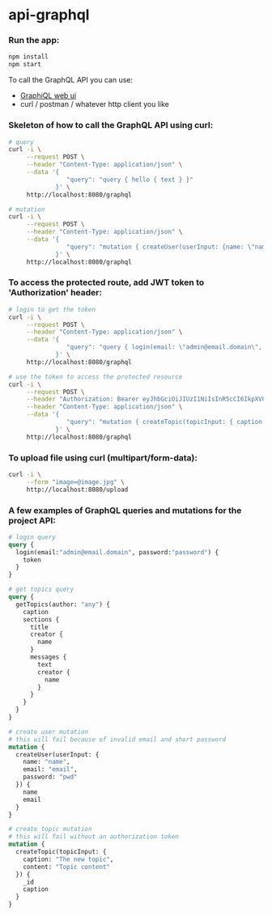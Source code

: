 # api-graphql

### Run the app:

```bash
npm install
npm start
```

To call the GraphQL API you can use:
* [GraphiQL web ui](http://localhost:8080/graphql)
* curl / postman / whatever http client you like

### Skeleton of how to call the GraphQL API using curl:

```bash
# query
curl -i \
     --request POST \
     --header "Content-Type: application/json" \
     --data '{
                "query": "query { hello { text } }"
             }' \
     http://localhost:8080/graphql

# mutation
curl -i \
     --request POST \
     --header "Content-Type: application/json" \
     --data '{
                "query": "mutation { createUser(userInput: {name: \"name\", email: \"email\", password: \"pwd\"}) { name email }}"
             }' \
     http://localhost:8080/graphql
```

### To access the protected route, add JWT token to 'Authorization' header:

```bash
# login to get the token
curl -i \
     --request POST \
     --header "Content-Type: application/json" \
     --data '{
                "query": "query { login(email: \"admin@email.domain\", password: \"password\") { token } }"
             }' \
     http://localhost:8080/graphql

# use the token to access the protected resource
curl -i \
     --request POST \
     --header "Authorization: Bearer eyJhbGciOiJIUzI1NiIsInR5cCI6IkpXVCJ9.eyJ1c2VySWQiOiIxIiwiZW1haWwiOiJhZG1pbkBlbWFpbC5kb21haW4iLCJpYXQiOjE1NDQ4MzA1OTQsImV4cCI6MTU0NDgzNDE5NH0.pbo3KkD1G9Z8uQFgXbad3XQZ2MHNkhb_S8-fJMWxz_U" \
     --header "Content-Type: application/json" \
     --data '{
                "query": "mutation { createTopic(topicInput: { caption: \"The new topic\", content: \"Topic content\" }) { _id caption } }"
             }' \
     http://localhost:8080/graphql
```

### To upload file using curl (multipart/form-data):

```bash
curl -i \
     --form "image=@image.jpg" \
     http://localhost:8080/upload
```

### A few examples of GraphQL queries and mutations for the project API:

```graphql
# login query
query {
  login(email:"admin@email.domain", password:"password") {
    token
  }
}

# get topics query
query {
  getTopics(author: "any") {
    caption
    sections {
      title
      creator {
        name
      }
      messages {
        text
        creator {
          name
        }
      }
    }
  }
}

# create user mutation
# this will fail because of invalid email and short password
mutation {
  createUser(userInput: {
    name: "name",
    email: "email",
    password: "pwd"
  }) {
    name
    email
  }
}

# create topic mutation
# this will fail without an authorization token
mutation {
  createTopic(topicInput: {
    caption: "The new topic",
    content: "Topic content"
  }) {
    _id
    caption
  }
}
```